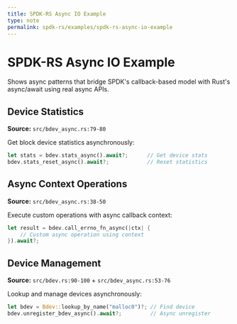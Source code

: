 ```yaml
---
title: SPDK-RS Async IO Example
type: note
permalink: spdk-rs/examples/spdk-rs-async-io-example
---
```


# SPDK-RS Async IO Example

Shows async patterns that bridge SPDK's callback-based model with Rust's async/await using real async APIs.

## Device Statistics
**Source:** `src/bdev_async.rs:79-80`

Get block device statistics asynchronously:

```rust
let stats = bdev.stats_async().await?;      // Get device stats  
bdev.stats_reset_async().await?;            // Reset statistics
```

## Async Context Operations
**Source:** `src/bdev_async.rs:38-50`

Execute custom operations with async callback context:

```rust
let result = bdev.call_errno_fn_async(|ctx| {
    // Custom async operation using context
}).await?;
```

## Device Management
**Source:** `src/bdev.rs:90-100` + `src/bdev_async.rs:53-76`

Lookup and manage devices asynchronously:

```rust
let bdev = Bdev::lookup_by_name("malloc0")?; // Find device
bdev.unregister_bdev_async().await?;         // Async unregister
```